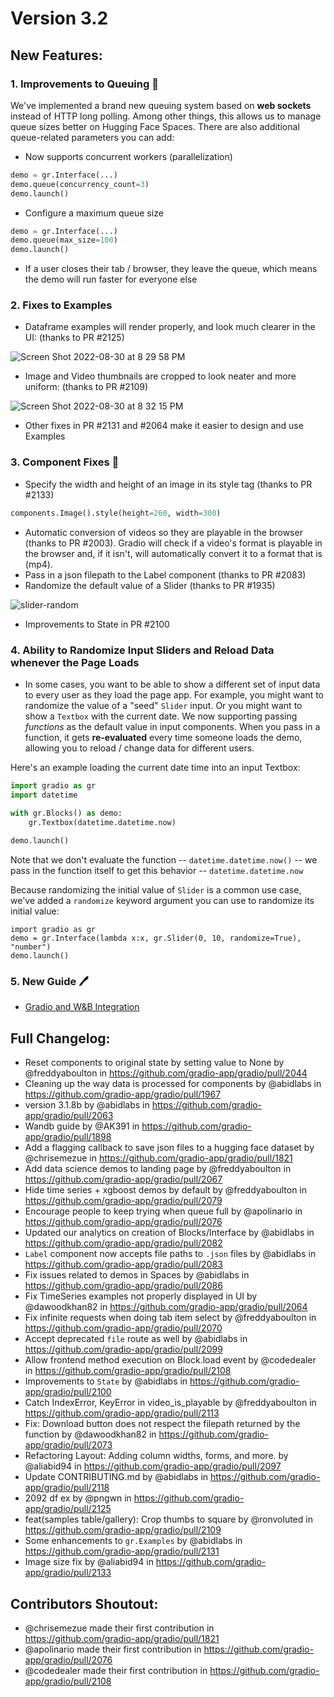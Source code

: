 # Version 3.2

## New Features:

### 1. Improvements to Queuing 🥇 

We've implemented a brand new queuing system based on **web sockets** instead of HTTP long polling. Among other things, this allows us to manage queue sizes better on Hugging Face Spaces. There are also additional queue-related parameters you can add:

* Now supports concurrent workers (parallelization) 
```python
demo = gr.Interface(...)
demo.queue(concurrency_count=3)
demo.launch()
```
* Configure a maximum queue size 
```python
demo = gr.Interface(...)
demo.queue(max_size=100)
demo.launch()
```

* If a user closes their tab / browser, they leave the queue, which means the demo will run faster for everyone else 

### 2. Fixes to Examples

* Dataframe examples will render properly, and look much clearer in the UI: (thanks to PR #2125)

![Screen Shot 2022-08-30 at 8 29 58 PM](https://user-images.githubusercontent.com/9021060/187586561-d915bafb-f968-4966-b9a2-ef41119692b2.png)

* Image and Video thumbnails are cropped to look neater and more uniform: (thanks to PR #2109) 

 
![Screen Shot 2022-08-30 at 8 32 15 PM](https://user-images.githubusercontent.com/9021060/187586890-56e1e4f0-1b84-42d9-a82f-911772c41030.png)

* Other fixes in PR #2131 and #2064  make it easier to design and use Examples

### 3. Component Fixes 🧱  
* Specify the width and height of an image in its style tag (thanks to PR #2133)
```python
components.Image().style(height=260, width=300)
```
* Automatic conversion of videos so they are playable in the browser (thanks to PR #2003). Gradio will check if a video's format is playable  in the browser and, if it isn't, will automatically convert it to a format that is (mp4).
* Pass in a json filepath to the Label component (thanks to PR #2083)   
* Randomize the default value of a Slider (thanks to PR #1935) 

![slider-random](https://user-images.githubusercontent.com/9021060/187596230-3db9697f-9f4d-42f5-9387-d77573513448.gif)


* Improvements to State in PR #2100 

### 4. Ability to Randomize Input Sliders and Reload Data whenever the Page Loads 
* In some cases, you want to be able to show a different set of input data to every user as they load the page app. For example, you might want to randomize the value of a "seed" `Slider` input. Or you might want to show a `Textbox` with the current date. We now supporting passing _functions_ as the default value in input components. When you pass in a function, it gets **re-evaluated** every time someone loads the demo, allowing you to reload / change data for different users. 

Here's an example loading the current date time into an input Textbox:

```py
import gradio as gr
import datetime

with gr.Blocks() as demo:
    gr.Textbox(datetime.datetime.now)
    
demo.launch()
```

Note that we don't evaluate the function -- `datetime.datetime.now()` -- we pass in the function itself to get this behavior -- `datetime.datetime.now`

Because randomizing the initial value of `Slider` is a common use case, we've added a `randomize` keyword argument you can use to randomize its initial value:

```
import gradio as gr
demo = gr.Interface(lambda x:x, gr.Slider(0, 10, randomize=True), "number")
demo.launch()
```

### 5. New Guide 🖊️ 
* [Gradio and W&B Integration](https://gradio.app/Gradio_and_Wandb_Integration/)


## Full Changelog:

* Reset components to original state by setting value to None by @freddyaboulton in https://github.com/gradio-app/gradio/pull/2044
* Cleaning up the way data is processed for components by @abidlabs in https://github.com/gradio-app/gradio/pull/1967
* version 3.1.8b by @abidlabs in https://github.com/gradio-app/gradio/pull/2063
* Wandb guide  by @AK391 in https://github.com/gradio-app/gradio/pull/1898
* Add a flagging callback to save json files to a hugging face dataset by @chrisemezue in https://github.com/gradio-app/gradio/pull/1821
* Add data science demos to landing page by @freddyaboulton in https://github.com/gradio-app/gradio/pull/2067
* Hide time series + xgboost demos by default by @freddyaboulton in https://github.com/gradio-app/gradio/pull/2079
* Encourage people to keep trying when queue full by @apolinario in https://github.com/gradio-app/gradio/pull/2076
* Updated our analytics on creation of Blocks/Interface by @abidlabs in https://github.com/gradio-app/gradio/pull/2082
* `Label` component now accepts file paths to `.json` files  by @abidlabs in https://github.com/gradio-app/gradio/pull/2083
* Fix issues related to demos in Spaces by @abidlabs in https://github.com/gradio-app/gradio/pull/2086
* Fix TimeSeries examples not properly displayed in UI by @dawoodkhan82 in https://github.com/gradio-app/gradio/pull/2064
* Fix infinite requests when doing tab item select by @freddyaboulton in https://github.com/gradio-app/gradio/pull/2070
* Accept deprecated `file` route as well by @abidlabs in https://github.com/gradio-app/gradio/pull/2099
* Allow frontend method execution on Block.load event by @codedealer in https://github.com/gradio-app/gradio/pull/2108
* Improvements to `State` by @abidlabs in https://github.com/gradio-app/gradio/pull/2100
* Catch IndexError, KeyError in video_is_playable by @freddyaboulton in https://github.com/gradio-app/gradio/pull/2113
* Fix: Download button does not respect the filepath returned by the function by @dawoodkhan82 in https://github.com/gradio-app/gradio/pull/2073
* Refactoring Layout: Adding column widths, forms, and more. by @aliabid94 in https://github.com/gradio-app/gradio/pull/2097
* Update CONTRIBUTING.md by @abidlabs in https://github.com/gradio-app/gradio/pull/2118
* 2092 df ex by @pngwn in https://github.com/gradio-app/gradio/pull/2125
* feat(samples table/gallery): Crop thumbs to square by @ronvoluted in https://github.com/gradio-app/gradio/pull/2109
* Some enhancements to `gr.Examples` by @abidlabs in https://github.com/gradio-app/gradio/pull/2131
* Image size fix by @aliabid94 in https://github.com/gradio-app/gradio/pull/2133

## Contributors Shoutout:
* @chrisemezue made their first contribution in https://github.com/gradio-app/gradio/pull/1821
* @apolinario made their first contribution in https://github.com/gradio-app/gradio/pull/2076
* @codedealer made their first contribution in https://github.com/gradio-app/gradio/pull/2108
